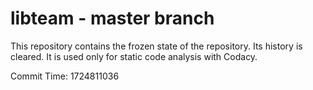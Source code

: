 # libteam - master branch

This repository contains the frozen state of the repository.
Its history is cleared. It is used only for static code
analysis with Codacy.

Commit Time: 1724811036